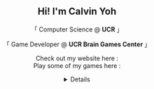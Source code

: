<h2 align="center">
    Hi! I'm Calvin Yoh
</h2>

<p align="center">
   「 Computer Science @ <b>UCR</b> 」
</p>

<p align="center">
    「  Game Developer @ <b>UCR Brain Games Center</b> 」
</p>
    
<p align="center">
    Check out my website here : <a href="https://calvin-yoh.github.io/index.html"></a>
    <br>Play some of my games here : <a href="https://calvinyoh.itch.io/"></a>
</p>

<div align="center">
    <details>
        <summary>Details</summary>
        <img src="https://github-readme-stats.vercel.app/api?username=calvin-yoh">      
        <div align = "left:0px;">
            <a href="https://calvin-yoh.github.io/index.html">Website</a>
        </div>
    </details>
</div>


